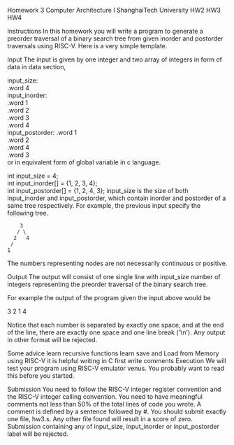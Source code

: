 Homework 3
Computer Architecture I ShanghaiTech University
HW2 HW3 HW4

Instructions
In this homework you will write a program to generate a preorder traversal of a binary search tree from given inorder and postorder traversals using RISC-V. Here is a very simple template.

Input
The input is given by one integer and two array of integers in form of data in data section,

input_size:      
    .word   4    
input_inorder:   
    .word   1    
    .word   2    
    .word   3    
    .word   4    
input_postorder: 
    .word   1    
    .word   2    
    .word   4    
    .word   3    
or in equivalent form of global variable in c language.

int input_size = 4;                   
int input_inorder[] = {1, 2, 3, 4};   
int input_postorder[] = {1, 2, 4, 3}; 
input_size is the size of both input_inorder and input_postorder, which contain inorder and postorder of a same tree respectively. For example, the previous input specify the following tree.

        3       
       / \      
      2   4     
     /          
    1           
The numbers representing nodes are not necessarily continuous or positive.

Output
The output will consist of one single line with input_size number of integers representing the preorder traversal of the binary search tree.

For example the output of the program given the input above would be

3 2 1 4 
 
Notice that each number is separated by exactly one space, and at the end of the line, there are exactly one space and one line break ('\n'). Any output in other format will be rejected.

Some advice
learn recursive functions
learn save and Load from Memory using RISC-V
it is helpful writing in C first
write comments
Execution
We will test your program using RISC-V emulator venus. You probably want to read this before you started.

Submission
You need to follow the RISC-V integer register convention and the RISC-V integer calling convention.
You need to have meaningful comments not less than 50% of the total lines of code you wrote. A comment is defined by a sentence followed by #.
You should submit exactly one file, hw3.s. Any other file found will result in a score of zero. Submission containing any of input_size, input_inorder or input_postorder label will be rejected.
